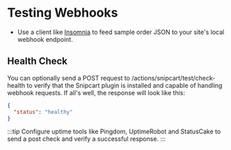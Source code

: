 # Testing Webhooks

- Use a client like [Insomnia](https://insomnia.rest/) to feed sample order JSON to your site's local webhook endpoint.

## Health Check
You can optionally send a POST request to /actions/snipcart/test/check-health to verify that the Snipcart plugin is installed and capable of handling webhook requests. If all's well, the response will look like this:

```json
{
  "status": "healthy"
}
```

:::tip
Configure uptime tools like Pingdom, UptimeRobot and StatusCake to send a post check and verify a successful response.
:::
